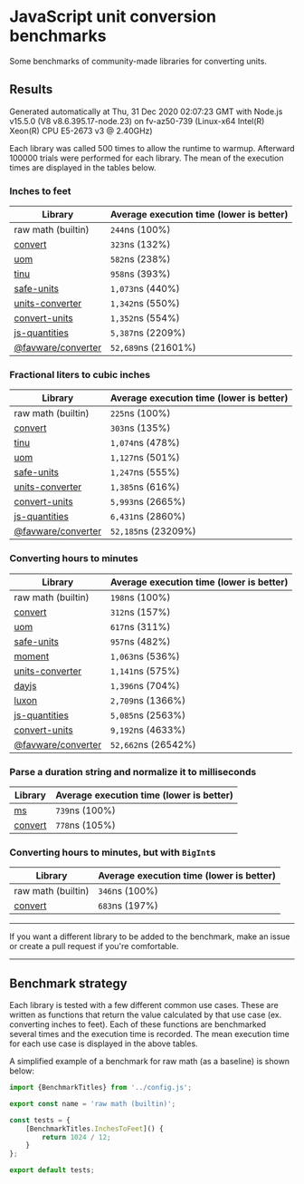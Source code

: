 # JavaScript unit conversion benchmarks

Some benchmarks of community-made libraries for converting units.

## Results

<!-- beginblock(results) -->

Generated automatically at Thu, 31 Dec 2020 02:07:23 GMT with Node.js v15.5.0 (V8 v8.6.395.17-node.23) on fv-az50-739 (Linux-x64 Intel(R) Xeon(R) CPU E5-2673 v3 @ 2.40GHz)

Each library was called 500 times to allow the runtime to warmup.
Afterward 100000 trials were performed for each library.
The mean of the execution times are displayed in the tables below.

### Inches to feet

| Library                                                            | Average execution time (lower is better) |
| ------------------------------------------------------------------ | ---------------------------------------- |
| raw math (builtin)                                                 | `244`ns (100%)                           |
| [convert](https://npmjs.com/package/convert)                       | `323`ns (132%)                           |
| [uom](https://npmjs.com/package/uom)                               | `582`ns (238%)                           |
| [tinu](https://npmjs.com/package/tinu)                             | `958`ns (393%)                           |
| [safe-units](https://npmjs.com/package/safe-units)                 | `1,073`ns (440%)                         |
| [units-converter](https://npmjs.com/package/units-converter)       | `1,342`ns (550%)                         |
| [convert-units](https://npmjs.com/package/convert-units)           | `1,352`ns (554%)                         |
| [js-quantities](https://npmjs.com/package/js-quantities)           | `5,387`ns (2209%)                        |
| [@favware/converter](https://npmjs.com/package/@favware/converter) | `52,689`ns (21601%)                      |

### Fractional liters to cubic inches

| Library                                                            | Average execution time (lower is better) |
| ------------------------------------------------------------------ | ---------------------------------------- |
| raw math (builtin)                                                 | `225`ns (100%)                           |
| [convert](https://npmjs.com/package/convert)                       | `303`ns (135%)                           |
| [tinu](https://npmjs.com/package/tinu)                             | `1,074`ns (478%)                         |
| [uom](https://npmjs.com/package/uom)                               | `1,127`ns (501%)                         |
| [safe-units](https://npmjs.com/package/safe-units)                 | `1,247`ns (555%)                         |
| [units-converter](https://npmjs.com/package/units-converter)       | `1,385`ns (616%)                         |
| [convert-units](https://npmjs.com/package/convert-units)           | `5,993`ns (2665%)                        |
| [js-quantities](https://npmjs.com/package/js-quantities)           | `6,431`ns (2860%)                        |
| [@favware/converter](https://npmjs.com/package/@favware/converter) | `52,185`ns (23209%)                      |

### Converting hours to minutes

| Library                                                            | Average execution time (lower is better) |
| ------------------------------------------------------------------ | ---------------------------------------- |
| raw math (builtin)                                                 | `198`ns (100%)                           |
| [convert](https://npmjs.com/package/convert)                       | `312`ns (157%)                           |
| [uom](https://npmjs.com/package/uom)                               | `617`ns (311%)                           |
| [safe-units](https://npmjs.com/package/safe-units)                 | `957`ns (482%)                           |
| [moment](https://npmjs.com/package/moment)                         | `1,063`ns (536%)                         |
| [units-converter](https://npmjs.com/package/units-converter)       | `1,141`ns (575%)                         |
| [dayjs](https://npmjs.com/package/dayjs)                           | `1,396`ns (704%)                         |
| [luxon](https://npmjs.com/package/luxon)                           | `2,709`ns (1366%)                        |
| [js-quantities](https://npmjs.com/package/js-quantities)           | `5,085`ns (2563%)                        |
| [convert-units](https://npmjs.com/package/convert-units)           | `9,192`ns (4633%)                        |
| [@favware/converter](https://npmjs.com/package/@favware/converter) | `52,662`ns (26542%)                      |

### Parse a duration string and normalize it to milliseconds

| Library                                      | Average execution time (lower is better) |
| -------------------------------------------- | ---------------------------------------- |
| [ms](https://npmjs.com/package/ms)           | `739`ns (100%)                           |
| [convert](https://npmjs.com/package/convert) | `778`ns (105%)                           |

### Converting hours to minutes, but with `BigInt`s

| Library                                      | Average execution time (lower is better) |
| -------------------------------------------- | ---------------------------------------- |
| raw math (builtin)                           | `346`ns (100%)                           |
| [convert](https://npmjs.com/package/convert) | `683`ns (197%)                           |

<!-- endblock(results) -->

---

If you want a different library to be added to the benchmark, make an issue or create a pull request if you're comfortable.

---

## Benchmark strategy

Each library is tested with a few different common use cases.
These are written as functions that return the value calculated by that use case (ex. converting inches to feet).
Each of these functions are benchmarked several times and the execution time is recorded.
The mean execution time for each use case is displayed in the above tables.

A simplified example of a benchmark for raw math (as a baseline) is shown below:

```js
import {BenchmarkTitles} from '../config.js';

export const name = 'raw math (builtin)';

const tests = {
	[BenchmarkTitles.InchesToFeet]() {
		return 1024 / 12;
	}
};

export default tests;
```
